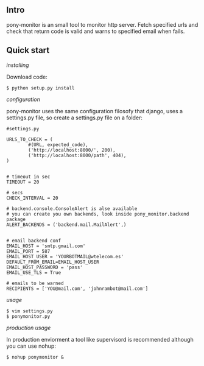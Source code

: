 

Intro
-----
pony-monitor is an small tool to monitor http server. Fetch specified urls and check that return code is valid and warns to specified email when fails.

Quick start
-----------


*installing*

Download code:

    $ python setup.py install

*configuration*

pony-monitor uses the same configuration filosofy that django, uses a settings.py file, so create a settings.py file on a folder:

    #settings.py

    URLS_TO_CHECK = (
            #(URL, expected_code),
            ('http://localhost:8000/', 200),
            ('http://localhost:8000/path', 404),
    )


    # timeout in sec
    TIMEOUT = 20

    # secs
    CHECK_INTERVAL = 20

    # backend.console.ConsoleAlert is alse available
    # you can create you own backends, look inside pony_monitor.backend package
    ALERT_BACKENDS = ('backend.mail.MailAlert',)


    # email backend conf
    EMAIL_HOST = 'smtp.gmail.com'
    EMAIL_PORT = 587
    EMAIL_HOST_USER = 'YOURBOTMAIL@wtelecom.es'
    DEFAULT_FROM_EMAIL=EMAIL_HOST_USER
    EMAIL_HOST_PASSWORD = 'pass'
    EMAIL_USE_TLS = True

    # emails to be warned 
    RECIPIENTS = ['YOU@mail.com', 'johnrambot@mail.com']


*usage*

    $ vim settings.py
    $ ponymonitor.py

*production usage*

In production enviorment a tool like supervisord is recommended although you can use nohup:

    $ nohup ponymonitor &




